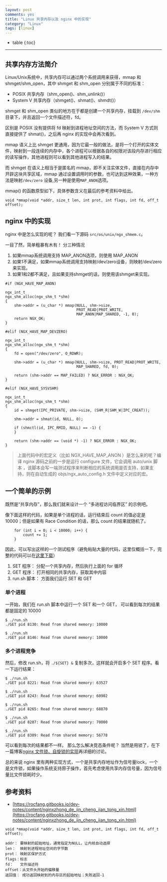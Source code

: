 ```yaml
---
layout: post
comments: yes
title: "Linux 共享内存以及 nginx 中的实现"
category: "Linux"
tags: [linux]
---
```


* table
{:toc}
***

## 共享内存方法简介

Linux/Unix系统中，共享内存可以通过两个系统调用来获得，mmap 和 shmget/shm_open，其中 shmget 和 shm_open 分别属于不同的标准：

- POSIX 共享内存（shm_open()、shm_unlink()）
- System V 共享内存（shmget()、shmat()、shmdt()）

shmget 和 shm_open 类似的地方在于都是创建一个共享内存，挂载到 `/dev/shm` 目录下，并且返回一个文件描述符，fd。

区别是 POSIX 没有提供将 fd 映射到进程地址空间的方法，而 System V 方式则直接提供了 shmat()，之后再 nginx 的实现中会再次看到。


mmap 语义上比 shmget 更通用，因为它最一般的做法，是将一个打开的实体文件，映射到一段连续的内存中，各个进程可以根据各自的权限对该段内存进行相应的读写操作，其他进程则可以看到其他进程写入的结果。

而 shmget 在语义上相当于是匿名的 mmap，即不关注实体文件，直接在内存中开辟这块共享区域，mmap 通过设置调用时的参数，也可达到这种效果，一种方法是映射`/dev/zero` 设备,另一种是使用`MAP_ANON`选项。


mmap() 的函数原型如下，具体参数含义在最后的参考资料中给出。

`void *mmap(void *addr, size_t len, int prot, int flags, int fd, off_t offset);`


## nginx 中的实现

nginx 中是怎么实现的呢？ 我们看一下源码 `src/os/unix/ngx_shmem.c`。

一目了然，简单粗暴有木有！ 分三种情况

1. 如果mmap系统调用支持 MAP_ANON选项，则使用 MAP_ANON 
2. 如果1不满足，如果mmap系统调用支持映射/dev/zero设备，则映射/dev/zero来实现。
3. 如果1和2都不满足，且如果支持shmget的话，则使用该shmget来实现。

```
#if (NGX_HAVE_MAP_ANON)

ngx_int_t
ngx_shm_alloc(ngx_shm_t *shm)
{
    shm->addr = (u_char *) mmap(NULL, shm->size,
                                PROT_READ|PROT_WRITE,
                                MAP_ANON|MAP_SHARED, -1, 0);
    return NGX_OK;
}

#elif (NGX_HAVE_MAP_DEVZERO)

ngx_int_t
ngx_shm_alloc(ngx_shm_t *shm)
{
    fd = open("/dev/zero", O_RDWR);

    shm->addr = (u_char *) mmap(NULL, shm->size, PROT_READ|PROT_WRITE,
                                MAP_SHARED, fd, 0);

    return (shm->addr == MAP_FAILED) ? NGX_ERROR : NGX_OK;
}

#elif (NGX_HAVE_SYSVSHM)

ngx_int_t
ngx_shm_alloc(ngx_shm_t *shm)
{
    id = shmget(IPC_PRIVATE, shm->size, (SHM_R|SHM_W|IPC_CREAT));

    shm->addr = shmat(id, NULL, 0);

    if (shmctl(id, IPC_RMID, NULL) == -1) {
    }

    return (shm->addr == (void *) -1) ? NGX_ERROR : NGX_OK;
}
```
 
> 上面代码中的宏定义（比如 NGX_HAVE_MAP_ANON ）是怎么来的呢？编译 nginx 源码之前的一步是运行 configure 文件，它会调用 auto/unix 脚本 ，该脚本会写一端测试程序来判断相应的系统调用是否支持，如果支持，则在自动生成的 objs/ngx_auto_config.h 文件中定义对应的宏。 

## 一个简单的示例

既然是“共享内存”，那么我们就来设计一个 “多进程访问临界区” 的示例吧。

像下面这样的代码，如果是单个进程的话，运行结束后 count 的值必定是 10000；但是如果有 Race Condition 的话，那么 count 的结果就随机了。
```
    for (int i = 0; i < 10000; i++) {
        count += 1;
    }
```

因此，可以写出这样的一个测试程序（避免粘贴大量的代码，这里仅概括一下，完整的代码可以在[这里下载](https://gist.github.com/runzhen/8f8705148be3e97771946ed32d04e0a5)）

1. SET 程序： 分配一个共享内存，然后执行上面的 for 循环
2. GET 程序： 打开相同的共享内存，获取其中内容
3. run.sh 脚本： 方面我们运行 SET 和 GET

### 单个进程
一开始，我们在 run.sh 脚本中运行一个 SET 和一个 GET， 可以看到每次的结果都是固定的 10000

```
$ ./run.sh
./GET pid 8130: Read from shared memory: 10000

$ ./run.sh
./GET pid 8146: Read from shared memory: 10000
```

### 多个进程竞争
然后，修改 run.sh，将 `./${SET} &` 复制多次，这样就会开启多个 SET 程序。看一下运行结果：

```
$ ./run.sh
./GET pid 8221: Read from shared memory: 63527

$ ./run.sh
./GET pid 8243: Read from shared memory: 60902

$ ./run.sh
./GET pid 8265: Read from shared memory: 68870

$ ./run.sh
./GET pid 8287: Read from shared memory: 70000

$ ./run.sh
./GET pid 8309: Read from shared memory: 56778
```

可以看到每次的结果都不一样。 那么怎么解决竞态条件呢？ 当然是用锁了，在下一篇博客[nginx 文件锁、自旋锁的实现](https://blog.nlogn.cn/nginx-lock/)再详细的讨论。

总的来说 nginx 里有两种实现方式，一个是共享内存地址作为信号量lock，一个是文件锁，如果操作系统支持原子操作，首先考虑使用共享内存信号量，因为信号量比文件锁耗时少。

 
## 参考资料

- [https://rocfang.gitbooks.io/dev-notes/content/nginxzhong_de_jin_cheng_jian_tong_xin.html](https://rocfang.gitbooks.io/dev-notes/content/nginxzhong_de_jin_cheng_jian_tong_xin.html)


```
void *mmap(void *addr, size_t len, int prot, int flags, int fd, off_t offset);

addr： 要映射的起始地址，通常指定为NULL，让内核自动选择
len：  映射到进程地址空间的字节数
prot： 映射区保护方式
flags：标志
fd：   文件描述符
offset：从文件头开始的偏移量
返回值： 成功返回映射到的内存区的起始地址；失败返回-1
```


